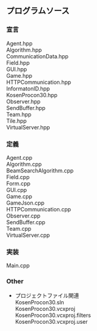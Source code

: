 ## プログラムソース
### 宣言  
Agent.hpp  
Algorithm.hpp  
CommunicationData.hpp  
Field.hpp  
GUI.hpp  
Game.hpp  
HTTPCommunication.hpp  
InformatonID.hpp  
KosenProcon30.hpp  
Observer.hpp  
SendBuffer.hpp  
Team.hpp  
Tile.hpp  
VirtualServer.hpp  

### 定義
Agent.cpp  
Algorithm.cpp  
BeamSearchAlgorithm.cpp  
Field.cpp  
Form.cpp  
GUI.cpp  
Game.cpp	  
GameJson.cpp  
HTTPCommunication.cpp  
Observer.cpp  
SendBuffer.cpp  
Team.cpp  
VirtualServer.cpp  

### 実装
Main.cpp

### Other
* プロジェクトファイル関連  
KosenProcon30.sln  
KosenProcon30.vcxproj  
KosenProcon30.vcxproj.filters  
KosenProcon30.vcxproj.user  

